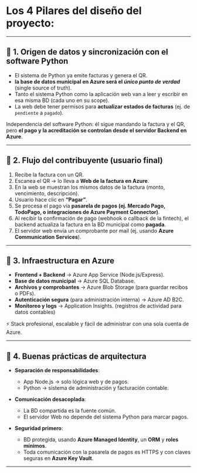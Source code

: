 # **Los 4 Pilares del diseño del proyecto**:

---

## 🔹 1. Origen de datos y sincronización con el software Python

* El sistema de Python ya emite facturas y genera el QR.
* **la base de datos municipal en Azure será el *único punto de verdad*** (single source of truth).
* Tanto el sistema Python como la aplicación web van a leer y escribir en esa misma BD (cada uno en su scope).
* La web debe tener permisos para **actualizar estados de facturas** (ej. de `pendiente` a `pagado`).

Independencia del software Python: él sigue mandando la factura y el QR, pero **el pago y la acreditación se controlan desde el servidor Backend en Azure**.

---

## 🔹 2. Flujo del contribuyente (usuario final)

1. Recibe la factura con un QR.
2. Escanea el QR → lo lleva a **Web de la factura en Azure**.
3. En la web se muestran los mismos datos de la factura (monto, vencimiento, descripción).
4. Usuario hace clic en **“Pagar”**.
5. Se procesa el pago vía **pasarela de pagos (ej. Mercado Pago, TodoPago, o integraciones de Azure Payment Connector)**.
6. Al recibir la confirmación de pago (webhook o callback de la fintech), el backend actualiza la factura en la BD municipal como **pagada**.
7. El servidor web envía un comprobante por mail (ej. usando **Azure Communication Services**).

---

## 🔹 3. Infraestructura en Azure

* **Frontend + Backend** → Azure App Service (Node.js/Express).
* **Base de datos municipal** → Azure SQL Database.
* **Archivos y comprobantes** → Azure Blob Storage (para guardar recibos o PDFs).
* **Autenticación segura** (para administración interna) → Azure AD B2C.
* **Monitoreo y logs** → Application Insights. (registros de actividad para datos contables)

⚡ Stack profesional, escalable y fácil de administrar con una sola cuenta de Azure.

---

## 🔹 4. Buenas prácticas de arquitectura

* **Separación de responsabilidades**:
  * App Node.js → solo lógica web y de pagos.
  * Python → sistema de administración y facturación contable.

* **Comunicación desacoplada**:
  * La BD compartida es la fuente común.
  * El servidor Web no depende del sistema Python para marcar pagos.

* **Seguridad primero**:
  * BD protegida, usando **Azure Managed Identity**, un **ORM** y **roles mínimos**.
  * Toda comunicación con la pasarela de pagos es HTTPS y con claves seguras en **Azure Key Vault**.

---

